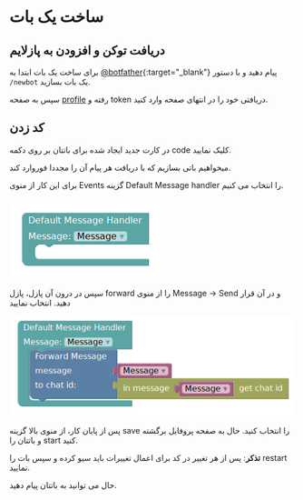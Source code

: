 # ساخت یک بات
## دریافت توکن و افزودن به پازلایم
برای ساخت یک بات ابتدا به [@botfather](http://telegram.me/botfather){:target="_blank"} پیام دهید و با دستور `/newbot` یک بات بسازید.

سپس به صفحه [profile](http://puzlime.com/profile) رفته و token دریافتی خود را در انتهای صفحه وارد کنید.

## کد زدن
در کارت جدید ایجاد شده برای باتتان بر روی دکمه code کلیک نمایید.

میخواهیم باتی بسازیم که با دریافت هر پیام آن را مجددا فوروارد کند.

برای این کار از منوی Events گزینه Default Message handler را انتخاب می کنیم.

![create_a_bot_1.png](img/create_a_bot_1.png)

سپس در درون آن پازل، پازل forward را از منوی Message -> Send  و در آن قرار دهید. انتخاب نمایید

![create_a_bot_1.png](img/create_a_bot_2.png)

پس از پایان کار، از منوی بالا گزینه save را انتخاب کنید. حال به صفحه پروفایل برگشته و باتتان را start کنید.

**تذکر**: پس از هر تغییر در کد برای اعمال تغییرات باید سیو کرده و سپس بات را restart نمایید.

حال می توانید به باتتان پیام دهید.
